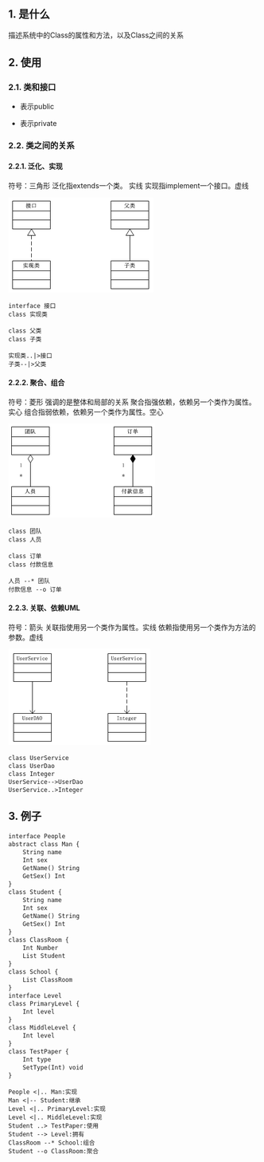 ## 1. 是什么
描述系统中的Class的属性和方法，以及Class之间的关系

## 2. 使用
### 2.1. 类和接口

+ 表示public
- 表示private

### 2.2. 类之间的关系

#### 2.2.1. 泛化、实现
符号：三角形
泛化指extends一个类。 实线
实现指implement一个接口。虚线

![](https://raw.githubusercontent.com/TDoct/images/master/img/20191228172956.png)
```puml
interface 接口
class 实现类

class 父类
class 子类

实现类..|>接口
子类--|>父类
```
#### 2.2.2. 聚合、组合
符号：菱形
强调的是整体和局部的关系
聚合指强依赖，依赖另一个类作为属性。实心
组合指弱依赖，依赖另一个类作为属性。空心

![](https://raw.githubusercontent.com/TDoct/images/master/img/20191228173140.png)
```puml
class 团队
class 人员

class 订单
class 付款信息

人员 --* 团队
付款信息 --o 订单
```

#### 2.2.3. 关联、依赖UML
符号：箭头
关联指使用另一个类作为属性。实线
依赖指使用另一个类作为方法的参数。虚线

![](https://raw.githubusercontent.com/TDoct/images/master/img/20191228173213.png)
```puml
class UserService
class UserDao
class Integer
UserService-->UserDao
UserService..>Integer
```

## 3. 例子

```puml
interface People
abstract class Man {
    String name
    Int sex
    GetName() String
    GetSex() Int
}
class Student {
    String name
    Int sex
    GetName() String
    GetSex() Int
}
class ClassRoom {
    Int Number
    List Student
}
class School {
    List ClassRoom
}
interface Level
class PrimaryLevel {
    Int level
}
class MiddleLevel {
    Int level
}
class TestPaper {
    Int type
    SetType(Int) void
}

People <|.. Man:实现
Man <|-- Student:继承
Level <|.. PrimaryLevel:实现
Level <|.. MiddleLevel:实现
Student ..> TestPaper:使用
Student --> Level:拥有
ClassRoom --* School:组合
Student --o ClassRoom:聚合
```